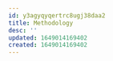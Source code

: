 ```yaml
---
id: y3agyqyqertrc8ugj38daa2
title: Methodology
desc: ''
updated: 1649014169402
created: 1649014169402
---
```


